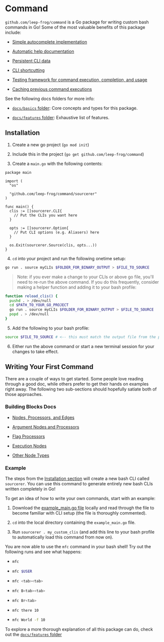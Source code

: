 # Command

`github.com/leep-frog/command` is a Go package for writing custom bash commands in Go! Some of the most valuable benefits of this package include:

- [Simple autocomplete implementation](./docs/features/autocompletion.md)

- [Automatic help documentation](./docs/features/automated_documentation.md)

- [Persistent CLI data](./docs/features/persistent_data.md)

- [CLI shortcutting](./docs/features/shortcuts.md)

- [Testing framework for command execution, completion, and usage](./docs/features/testing.md)

- [Caching previous command executions](./docs/features/caching.md)

See the following docs folders for more info:

- [`docs/basics` folder](./docs/basics/): Core concepts and types for this package.

- [`docs/features` folder](./docs/features/): Exhaustive list of features.

## Installation

1. Create a new go project (`go mod init`)

1. Include this in the project (`go get github.com/leep-frog/command`)

1. Create a `main.go` with the following contents:

```golang
package main

import (
  "os"

  "github.com/leep-frog/command/sourcerer"
)

func main() {
  clis := []sourcerer.CLI{
    // Put the CLIs you want here
  }

  opts := []sourcerer.Option{
    // Put CLI options (e.g. Aliasers) here
  }

  os.Exit(sourcerer.Source(clis, opts...))
}
```

4. `cd` into your project and run the following onetime setup:

```bash
go run . source myCLIs $FOLDER_FOR_BINARY_OUTPUT > $FILE_TO_SOURCE
```

> Note: if you ever make a change to your CLIs or above go file, you'll need to
> re-run the above command. If you do this frequently, consider making a helper
> function and adding it to your bash profile:

```bash
function reload_clis() {
  pushd . > /dev/null
  cd $PATH_TO_YOUR_GO_PROJECT
  go run . source myCLIs $FOLDER_FOR_BINARY_OUTPUT > $FILE_TO_SOURCE
  popd . > /dev/null
}
```

5. Add the following to your bash profile:

```bash
source $FILE_TO_SOURCE # <-- this must match the output file from the previous step
```

6. Either run the above command or start a new terminal session for your changes to take effect.

## Writing Your First Command

There are a couple of ways to get started. Some people love reading through a good doc, while others prefer to get their hands on examples right away. The following two sub-sections should hopefully satiate both of those approaches.

### Building Blocks Docs

- [Nodes, Processors, and Edges](./docs/basics/nodes_processors_and_edges.md)

- [Argument Nodes and Processors](./docs/basics/args.md)

- [Flag Processors](./building_blocks/flag_processors.md)

- [Execution Nodes](./building_blocks/execution_nodes.md)

- [Other Node Types](./building_blocks/other_nodes.md)

### Example

The steps from the [Installation section](#installation) will create a new bash
CLI called `sourcerer`. You can use this command to generate entirely new bash
CLIs written completely in Go!

To get an idea of how to write your own commands, start with an example:

1. Download the [example_main.go file](./cmd/example_main.go) locally and read through the file to become familiar with CLI setup (the file is thoroughly commented).

1. `cd` into the local directory containing the `example_main.go` file.

1. Run `sourcerer . my_custom_clis` (and
   add this line to your bash profile to automatically load this command from now on).

You are now able to use the `mfc` command in your bash shell! Try out the following runs and see what happens:

- ```bash
  mfc
  ```

- ```bash
  mfc $USER
  ```

- ```bash
  mfc <tab><tab>
  ```

- ```bash
  mfc B<tab><tab>
  ```

- ```bash
  mfc Br<tab>
  ```

- ```bash
  mfc there 10
  ```

- ```bash
  mfc World -f 10
  ```

To explore a more thorough explanation of all this package can do,
check out the [`docs/features` folder](./docs/features/)
